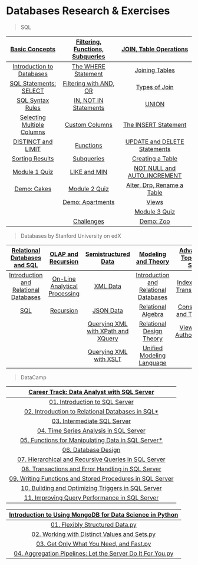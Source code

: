 # Databases Research & Exercises

> SQL

|[Basic Concepts](/sql)        |[Filtering, Functions, Subqueries](/sql)|[JOIN, Table Operations](/sql)|
|:----------------------------:|:--------------------------------------:|:----------------------------:|
|[Introduction to Databases](/sql/introduction-to-databases.sql)|[The WHERE Statement](/sql/the-WHERE-statement.sql)|[Joining Tables](/sql/joining-tables.sql)|
|[SQL Statements: SELECT](/sql/sql-statements-SELECT.sql)|[Filtering with AND, OR](/sql/filtering-with-AND-OR.sql)|[Types of Join](/sql/types-of-join.sql)|
|[SQL Syntax Rules](/sql-syntax-rules.sql)|[IN, NOT IN Statements](/sql/IN-NOT-IN-statements.sql)|[UNION](/sql/UNION.sql)|
|[Selecting Multiple Columns](/sql/selecting-multiple-columns.sql)|[Custom Columns](/sql/custom-columns.sql)|[The INSERT Statement](/sql/the-INSERT-statement.sql)          |
|[DISTINCT and LIMIT](/sql/DISTINCT-and-LIMIT.sql)|[Functions](/sql/functions.sql)|[UPDATE and DELETE Statements](/sql/UPDATE-and-DELETE-statements.sql)|
|[Sorting Results](/sql/sorting-results.sql)|[Subqueries](/sql/subqueries.sql)|[Creating a Table](/sql/creating-a-table.sql)|
|[Module 1 Quiz](/sql/module-1-quiz.sql)|[LIKE and MIN](/sql/LIKE-and-MIN.sql)|[NOT NULL and AUTO_INCREMENT](/sql/NOT-NULL-and-AUTO-INCREMENT.sql)|
|[Demo: Cakes](/sql/demo-cakes.sql)|[Module 2 Quiz](/sql/module-2-quiz.sql)|[Alter, Drp, Rename a Table](/sql/alter-drop-rename-a-table.sql)|
|                              |[Demo: Apartments](/sql/demo-apartments.sql)|[Views](/sql/views.sql)|
|                              |                                    |[Module 3 Quiz](/sql/module-3-quiz.sql)|
||[Challenges](/sql/challenges.sql)                               |[Demo: Zoo](/sql/demo-zoo.sql)|


> Databases by Stanford University on edX

|[Relational Databases and SQL](/sql)|[OLAP and Recursion ](/sql)|[Semistructured Data](/sql)|[Modeling and Theory](/sql)|[Advanced Topics in SQL](/Advanced%20Topics%20in%20SQL)|
|:----------------:|:--------------------:|:------------------:|:---------------:|:---------------:|
|[Introduction and Relational Databases]() | [On-Line Analytical Processing]()|[XML Data]()|[Introduction and Relational Databases]()|[Indexes and Transactions]() |
|[SQL]()| [Recursion]()|[JSON Data]()|[Relational Algebra]()|[Constraints and Triggers]() |
| | |[Querying XML with XPath and XQuery]()|[Relational Design Theory]()|[Views and Authorization]() |
| | |[Querying XML with XSLT]()|[Unified Modeling Language]()||








> DataCamp

|[Career Track: Data Analyst with SQL Server](/Data%20Analyst%20with%20SQL%20Server)|
|:---------------------------------------------------------------------------------:|
|[01. Introduction to SQL Server](/Data%20Analyst%20with%20SQL%20Server/01.%20Introduction%20to%20SQL%20Server.sql)|
|[02. Introduction to Relational Databases in SQL*](/Data%20Analyst%20with%20SQL%20Server/02.%20Introduction%20to%20Relational%20Databases%20in%20SQL.sql)|
|[03. Intermediate SQL Server](/Data%20Analyst%20with%20SQL%20Server/03.%20Intermediate%20SQL%20Server.sql)
|[04. Time Series Analysis in SQL Server](/Data%20Analyst%20with%20SQL%20Server/04.%20Time%20Series%20Analysis%20in%20SQL%20Server.sql)|
|[05. Functions for Manipulating Data in SQL Server*](/Data%20Analyst%20with%20SQL%20Server/05.%20Functions%20for%20Manipulating%20Data%20in%20SQL%20Server.sql)|
|[06. Database Design](/Data%20Analyst%20with%20SQL%20Server/06.%20Database%20Design.sql)|
|[07. Hierarchical and Recursive Queries in SQL Server](/Data%20Analyst%20with%20SQL%20Server/07.%20Hierarchical%20and%20Recursive%20Queries%20in%20SQL%20Server.sql)|
|[08. Transactions and Error Handling in SQL Server](/Data%20Analyst%20with%20SQL%20Server/08.%20Transactions%20and%20Error%20Handling%20in%20SQL%20Server.sql)|
|[09. Writing Functions and Stored Procedures in SQL Server](/Data%20Analyst%20with%20SQL%20Server/09.%20Writing%20Functions%20and%20Stored%20Procedures%20in%20SQL%20Server.sql)|
[10. Building and Optimizing Triggers in SQL Server](/Data%20Analyst%20with%20SQL%20Server/10.%20Building%20and%20Optimizing%20Triggers%20in%20SQL%20Server.sql)|
|[11. Improving Query Performance in SQL Server](/Data%20Analyst%20with%20SQL%20Server/11.%20Improving%20Query%20Performance%20in%20SQL%20Server.sql)|


|[Introduction to Using MongoDB for Data Science in Python](/Introduction%20to%20Using%20MongoDB%20for%20Data%20Science%20in%20Py)|
|:--------------------------------------------------------:|
|[01. Flexibly Structured Data.py](/Introduction%20to%20Using%20MongoDB%20for%20Data%20Science%20in%20Py/01.%20Flexibly%20Structured%20Data.py)|
|[02. Working with Distinct Values and Sets.py](/Introduction%20to%20Using%20MongoDB%20for%20Data%20Science%20in%20Py/02.%20Working%20with%20Distinct%20Values%20and%20Sets.py)|
|[03. Get Only What You Need, and Fast.py](/Introduction%20to%20Using%20MongoDB%20for%20Data%20Science%20in%20Py/03.%20Get%20Only%20What%20You%20Need%2C%20and%20Fast.py)|
|[04. Aggregation Pipelines: Let the Server Do It For You.py](/Introduction%20to%20Using%20MongoDB%20for%20Data%20Science%20in%20Py/04.%20Aggregation%20Pipelines:%20Let%20the%20Server%20Do%20It%20For%20You.py)|
